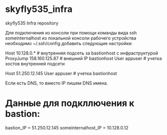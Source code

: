 # skyfly535_infra
skyfly535 Infra repository

Для подключения из консоли при помощи команды вида ssh someinternalhost
из локальной консоли рабочего устройства необходимо ~/.ssh/config добавить следующие настройки:

Host 10.128.0.* # внутренняя подсеть за bastionhost с инфраструктурой
    ProxyJump 158.160.125.87 # внешний IP bastionhost
    User appuser # учетка хостов внутренней подсети

Host 51.250.12.145
    User appuser # учетка bastionhost

 Если есть DNS, то вместо IP пишем DNS имена.

# Данные для подкллючения к bastion: #
bastion_IP = 51.250.12.145
someinternalhost_IP = 10.128.0.12
